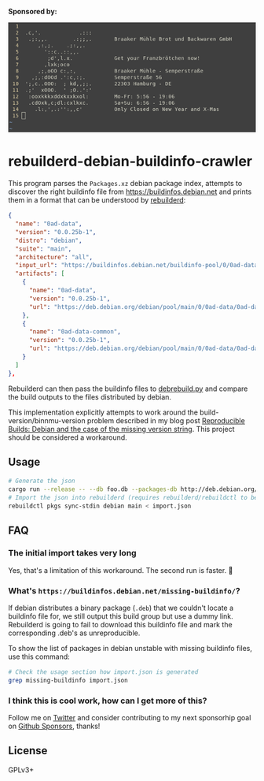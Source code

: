 **Sponsored by:**

![](.github/banner-700px.png)

# rebuilderd-debian-buildinfo-crawler

This program parses the `Packages.xz` debian package index, attempts to discover the right buildinfo file from <https://buildinfos.debian.net> and prints them in a format that can be understood by [rebuilderd](https://github.com/kpcyrd/rebuilderd):

```json
{
  "name": "0ad-data",
  "version": "0.0.25b-1",
  "distro": "debian",
  "suite": "main",
  "architecture": "all",
  "input_url": "https://buildinfos.debian.net/buildinfo-pool/0/0ad-data/0ad-data_0.0.25b-1_all.buildinfo",
  "artifacts": [
    {
      "name": "0ad-data",
      "version": "0.0.25b-1",
      "url": "https://deb.debian.org/debian/pool/main/0/0ad-data/0ad-data_0.0.25b-1_all.deb"
    },
    {
      "name": "0ad-data-common",
      "version": "0.0.25b-1",
      "url": "https://deb.debian.org/debian/pool/main/0/0ad-data/0ad-data-common_0.0.25b-1_all.deb"
    }
  ]
},
```

Rebuilderd can then pass the buildinfo files to [debrebuild.py](rebuilderd-debian-buildinfo-crawler) and compare the build outputs to the files distributed by debian.

This implementation explicitly attempts to work around the build-version/binnmu-version problem described in my blog post [Reproducible Builds: Debian and the case of the missing version string](https://vulns.xyz/2022/01/debian-missing-version-string/). This project should be considered a workaround.

## Usage

```sh
# Generate the json
cargo run --release -- --db foo.db --packages-db http://deb.debian.org/debian/dists/sid/main/binary-amd64/Packages.xz --source http://deb.debian.org/debian --distro debian --suite main --release sid --arch amd64 > import.json
# Import the json into rebuilderd (requires rebuilderd/rebuildctl to be setup and configured)
rebuildctl pkgs sync-stdin debian main < import.json
```

## FAQ

### The initial import takes very long

Yes, that's a limitation of this workaround. The second run is faster. 🤞

### What's `https://buildinfos.debian.net/missing-buildinfo/`?

If debian distributes a binary package (`.deb`) that we couldn't locate a buildinfo file for, we still output this build group but use a dummy link. Rebuilderd is going to fail to download this buildinfo file and mark the corresponding .deb's as unreproducible.

To show the list of packages in debian unstable with missing buildinfo files, use this command:

```sh
# Check the usage section how import.json is generated
grep missing-buildinfo import.json
```

### I think this is cool work, how can I get more of this?

Follow me on [Twitter](https://twitter.com/kpcyrd) and consider contributing to my next sponsorhip goal on [Github Sponsors](https://github.com/sponsors/kpcyrd), thanks!

## License

GPLv3+

